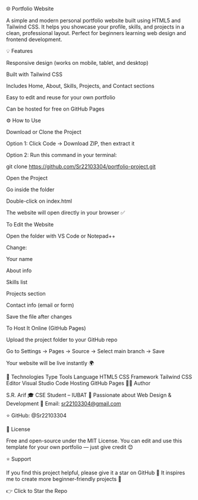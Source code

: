 🌐 Portfolio Website

A simple and modern personal portfolio website built using HTML5 and Tailwind CSS.
It helps you showcase your profile, skills, and projects in a clean, professional layout.
Perfect for beginners learning web design and frontend development.

💡 Features

Responsive design (works on mobile, tablet, and desktop)

Built with Tailwind CSS

Includes Home, About, Skills, Projects, and Contact sections

Easy to edit and reuse for your own portfolio

Can be hosted for free on GitHub Pages

⚙️ How to Use

Download or Clone the Project

Option 1: Click Code → Download ZIP, then extract it

Option 2: Run this command in your terminal:

git clone https://github.com/Sr22103304/portfolio-project.git


Open the Project

Go inside the folder

Double-click on index.html

The website will open directly in your browser ✅

To Edit the Website

Open the folder with VS Code or Notepad++

Change:

Your name

About info

Skills list

Projects section

Contact info (email or form)

Save the file after changes

To Host It Online (GitHub Pages)

Upload the project folder to your GitHub repo

Go to Settings → Pages → Source → Select main branch → Save

Your website will be live instantly 🌍

🧠 Technologies
Type	Tools
Language	HTML5
CSS Framework	Tailwind CSS
Editor	Visual Studio Code
Hosting	GitHub Pages
👨‍💻 Author

S.R. Arif
🎓 CSE Student – IUBAT
💼 Passionate about Web Design & Development
📧 Email: sr22103304@gmail.com

⭐ GitHub: @Sr22103304

📜 License

Free and open-source under the MIT License.
You can edit and use this template for your own portfolio — just give credit 😊

⭐ Support

If you find this project helpful,
please give it a star on GitHub 🌟
It inspires me to create more beginner-friendly projects 💙

👉 Click to Star the Repo
